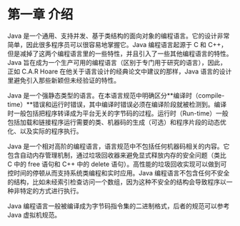 # 第一章 介绍

Java 是一个通用、支持并发、基于类结构的面向对象的编程语言。它的设计非常简单，因此很多程序员可以很容易地掌握它。Java 编程语言起源于 C 和 C++，但是减掉了这两个编程语言里的一些特性，并且引入了一些其他编程语言的特性。Java 旨在成为一个生产可用的编程语言（区别于专门用于研究的语言），因此，正如 C.A.R Hoare 在他关于语言设计的经典论文中建议的那样，Java 语言的设计里避免引入那些新颖但未经验证的特性。

Java 是一个强静态类型的语言。在本语言规范中明确区分**编译时（compile-time）**错误和运行时错误，其中编译时错误必须在编译阶段就被检测到。编译时一般包括把程序转译成为平台无关的字节码的过程。运行时（Run-time）一般包括加载和链接程序运行需要的类、机器码的生成（可选）和程序片段的动态优化、以及实际的程序执行。

Java 是一个相对高阶的编程语言，语言规范中不包括任何机器码相关的内容。它包含自动内存管理机制，通过垃圾回收器来避免显式释放内存的安全问题（类比 C 中的 free 语句和 C++ 中的 delete 语句）。高性能的垃圾回收实现可以做到可控时间的停顿从而支持系统类编程和实时应用。Java 编程语言不包含任何不安全的结构，比如未经索引检查访问一个数组，因为这种不安全的结构会导致程序以一种非特定的方式进行执行。

Java 编程语言一般被编译成为字节码指令集的二进制格式，后者的规范可以参考 Java 虚拟机规范。